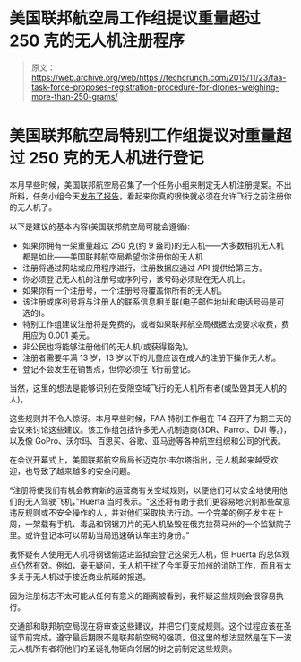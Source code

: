 # 美国联邦航空局工作组提议重量超过 250 克的无人机注册程序 

> 原文：<https://web.archive.org/web/https://techcrunch.com/2015/11/23/faa-task-force-proposes-registration-procedure-for-drones-weighing-more-than-250-grams/>

# 美国联邦航空局特别工作组提议对重量超过 250 克的无人机进行登记

本月早些时候，美国联邦航空局召集了一个任务小组来制定无人机注册提案。不出所料，任务小组今天[发布了报告](https://web.archive.org/web/20221007121254/http://www.faa.gov/uas/publications/media/RTFARCFinalReport_11-21-15.pdf?cid=TW373)，看起来你真的很快就必须在允许飞行之前注册你的无人机了。

以下是建议的基本内容(美国联邦航空局可能会遵循):

*   如果你拥有一架重量超过 250 克(约 9 盎司)的无人机——大多数相机无人机都是如此——美国联邦航空局希望你注册你的无人机
*   注册将通过网站或应用程序进行，注册数据应通过 API 提供给第三方。
*   你必须登记无人机的注册号或序列号，该号码必须贴在无人机上。
*   如果你有一个注册号，一个注册号将覆盖你所有的无人机。
*   该注册或序列号将与注册人的联系信息相关联(电子邮件地址和电话号码是可选的)。
*   特别工作组建议注册将是免费的，或者如果联邦航空局根据法规要求收费，费用应为 0.001 美元。
*   非公民也将能够注册他们的无人机(或获得豁免)。
*   注册者需要年满 13 岁，13 岁以下的儿童应该在成人的注册下操作无人机。
*   登记不会发生在销售点，但你必须在飞行前登记。

当然，这里的想法是能够识别在受限空域飞行的无人机所有者(或坠毁其无人机的人)。

这些规则并不令人惊讶。本月早些时候，FAA 特别工作组在 T4 召开了为期三天的会议来讨论这些建议。该工作组包括许多无人机制造商(3DR、Parrot、DJI 等。)，以及像 GoPro、沃尔玛、百思买、谷歌、亚马逊等各种航空组织和公司的代表。

在会议开幕式上，美国联邦航空局局长迈克尔·韦尔塔指出，无人机越来越受欢迎，也导致了越来越多的安全问题。

“注册将使我们有机会教育新的运营商有关空域规则，以便他们可以安全地使用他们的无人驾驶飞机，”Huerta 当时表示。“这还将有助于我们更容易地识别那些故意违反规则或不安全操作的人，并对他们采取执法行动。一个完美的例子发生在上周，一架载有手机、毒品和钢锯刀片的无人机坠毁在俄克拉荷马州的一个监狱院子里。或许登记本可以帮助当局迅速确认车主的身份。”

我怀疑有人使用无人机将钢锯偷运进监狱会登记这架无人机，但 Huerta 的总体观点仍然有效。例如，毫无疑问，无人机干扰了今年夏天加州的消防工作，而且有太多关于无人机过于接近商业航班的报道。

因为注册标志不太可能从任何有意义的距离被看到，我怀疑这些规则会很容易执行。

交通部和联邦航空局现在将审查这些建议，并把它们变成规则。这个过程应该在圣诞节前完成。遵守最后期限不是联邦航空局的强项，但这里的想法显然是在下一波无人机所有者将他们的圣诞礼物砸向邻居的树之前制定这些规则。